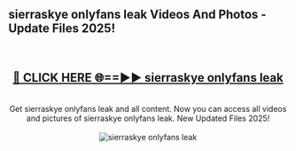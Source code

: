 <h2>sierraskye onlyfans leak Videos And Photos - Update Files 2025!</h2>
<br>
<div align="center">
<h2><a href="https://linkcuts.com/hfmhzwbr" rel="nofollow">🔴 CLICK HERE 🌐==►► sierraskye onlyfans leak</a></h2>
<br>
Get sierraskye onlyfans leak and all content. Now you can access all videos and pictures of sierraskye onlyfans leak. New Updated Files 2025!
<br>
<br>
<a href="https://linkcuts.com/hfmhzwbr" rel="nofollow" data-target="animated-image.originalLink"><img src="https://i.ibb.co.com/WyWwxjT/player-gif2.gif" alt="sierraskye onlyfans leak" style="max-width: 100%; display: inline-block;" data-target="animated-image.originalImage"></a>
</div>
<br>